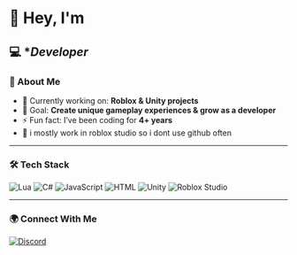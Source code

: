 # 👋 Hey, I'm <Ott>  

💻 **Developer*  
---

### 🚀 About Me
- 🔭 Currently working on: **Roblox & Unity projects**  
- 🎯 Goal: **Create unique gameplay experiences & grow as a developer**  
- ⚡ Fun fact: I’ve been coding for **4+ years**  
- 🥲 i mostly work in roblox studio so i dont use github often  

---

### 🛠️ Tech Stack
![Lua](https://img.shields.io/badge/-Lua-2C2D72?style=for-the-badge&logo=lua&logoColor=white)
![C#](https://img.shields.io/badge/-C%23-239120?style=for-the-badge&logo=csharp&logoColor=white)
![JavaScript](https://img.shields.io/badge/-JavaScript-F7E017?style=for-the-badge&logo=javascript&logoColor=black)
![HTML](https://img.shields.io/badge/-HTML-E34F26?style=for-the-badge&logo=html5&logoColor=white)
![Unity](https://img.shields.io/badge/-Unity-000000?style=for-the-badge&logo=unity&logoColor=white)
![Roblox Studio](https://img.shields.io/badge/-Roblox-000000?style=for-the-badge&logo=roblox&logoColor=white)

---


### 🌍 Connect With Me
[![Discord](https://img.shields.io/badge/Discord-%235865F2.svg?&style=for-the-badge&logo=discord&logoColor=white)](http://discordapp.com/users/diamondc)  
